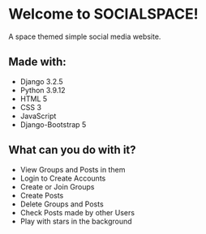 # Welcome to SOCIALSPACE!
A space themed simple social media website.

## Made with:
* Django 3.2.5
* Python 3.9.12
* HTML 5
* CSS 3
* JavaScript
* Django-Bootstrap 5

## What can you do with it?
* View Groups and Posts in them
* Login to Create Accounts
* Create or Join Groups
* Create Posts
* Delete Groups and Posts
* Check Posts made by other Users
* Play with stars in the background
